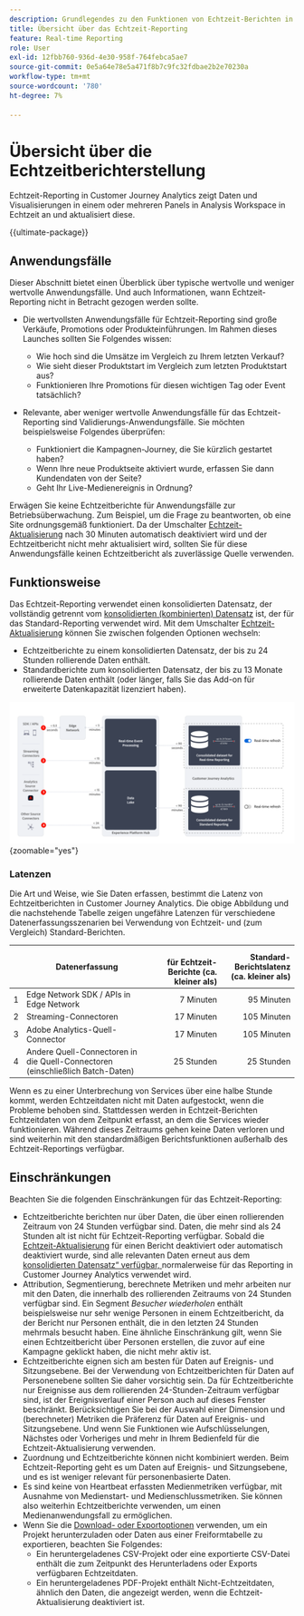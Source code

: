 ```yaml
---
description: Grundlegendes zu den Funktionen von Echtzeit-Berichten in Customer Journey Analytics
title: Übersicht über das Echtzeit-Reporting
feature: Real-time Reporting
role: User
exl-id: 12fbb760-936d-4e30-958f-764febca5ae7
source-git-commit: 0e5a64e78e5a471f8b7c9fc32fdbae2b2e70230a
workflow-type: tm+mt
source-wordcount: '780'
ht-degree: 7%

---
```


# Übersicht über die Echtzeitberichterstellung

Echtzeit-Reporting in Customer Journey Analytics zeigt Daten und Visualisierungen in einem oder mehreren Panels in Analysis Workspace in Echtzeit an und aktualisiert diese.

{{ultimate-package}}

## Anwendungsfälle

Dieser Abschnitt bietet einen Überblick über typische wertvolle und weniger wertvolle Anwendungsfälle. Und auch Informationen, wann Echtzeit-Reporting nicht in Betracht gezogen werden sollte.

* Die wertvollsten Anwendungsfälle für Echtzeit-Reporting sind große Verkäufe, Promotions oder Produkteinführungen.
Im Rahmen dieses Launches sollten Sie Folgendes wissen:

   * Wie hoch sind die Umsätze im Vergleich zu Ihrem letzten Verkauf?
   * Wie sieht dieser Produktstart im Vergleich zum letzten Produktstart aus?
   * Funktionieren Ihre Promotions für diesen wichtigen Tag oder Event tatsächlich?

* Relevante, aber weniger wertvolle Anwendungsfälle für das Echtzeit-Reporting sind Validierungs-Anwendungsfälle.
Sie möchten beispielsweise Folgendes überprüfen:

   * Funktioniert die Kampagnen-Journey, die Sie kürzlich gestartet haben?
   * Wenn Ihre neue Produktseite aktiviert wurde, erfassen Sie dann Kundendaten von der Seite?
   * Geht Ihr Live-Medienereignis in Ordnung?

Erwägen Sie keine Echtzeitberichte für Anwendungsfälle zur Betriebsüberwachung. Zum Beispiel, um die Frage zu beantworten, ob eine Site ordnungsgemäß funktioniert. Da der Umschalter [Echtzeit-Aktualisierung](use-real-time.md) nach 30 Minuten automatisch deaktiviert wird und der Echtzeitbericht nicht mehr aktualisiert wird, sollten Sie für diese Anwendungsfälle keinen Echtzeitbericht als zuverlässige Quelle verwenden.

## Funktionsweise

Das Echtzeit-Reporting verwendet einen konsolidierten Datensatz, der vollständig getrennt vom [konsolidierten (kombinierten) Datensatz](/help/connections/combined-dataset.md) ist, der für das Standard-Reporting verwendet wird. Mit dem Umschalter [Echtzeit-Aktualisierung](use-real-time.md) können Sie zwischen folgenden Optionen wechseln:

* Echtzeitberichte zu einem konsolidierten Datensatz, der bis zu 24 Stunden rollierende Daten enthält.
* Standardberichte zum konsolidierten Datensatz, der bis zu 13 Monate rollierende Daten enthält (oder länger, falls Sie das Add-on für erweiterte Datenkapazität lizenziert haben).

![Echtzeit-Reporting](assets/real-time-reporting-latencies.svg){zoomable="yes"}

### Latenzen

Die Art und Weise, wie Sie Daten erfassen, bestimmt die Latenz von Echtzeitberichten in Customer Journey Analytics. Die obige Abbildung und die nachstehende Tabelle zeigen ungefähre Latenzen für verschiedene Datenerfassungsszenarien bei Verwendung von Echtzeit- und (zum Vergleich) Standard-Berichten.

| | Datenerfassung | <br/> für Echtzeit-Berichte (ca. kleiner als) | Standard-Berichtslatenz <br/>(ca. kleiner als) |
|:---:|---|--:|--:|
| 1 | Edge Network SDK / APIs in Edge Network | 7 Minuten | 95 Minuten |
| 2 | Streaming-Connectoren | 17 Minuten | 105 Minuten |
| 3 | Adobe Analytics-Quell-Connector | 17 Minuten | 105 Minuten |
| 4 | Andere Quell-Connectoren in die Quell-Connectoren (einschließlich Batch-Daten) | 25 Stunden | 25 Stunden |

Wenn es zu einer Unterbrechung von Services über eine halbe Stunde kommt, werden Echtzeitdaten nicht mit Daten aufgestockt, wenn die Probleme behoben sind. Stattdessen werden in Echtzeit-Berichten Echtzeitdaten von dem Zeitpunkt erfasst, an dem die Services wieder funktionieren. Während dieses Zeitraums gehen keine Daten verloren und sind weiterhin mit den standardmäßigen Berichtsfunktionen außerhalb des Echtzeit-Reportings verfügbar.

## Einschränkungen

Beachten Sie die folgenden Einschränkungen für das Echtzeit-Reporting:

* Echtzeitberichte berichten nur über Daten, die über einen rollierenden Zeitraum von 24 Stunden verfügbar sind. Daten, die mehr sind als   24 Stunden alt ist nicht für Echtzeit-Reporting verfügbar. Sobald die [Echtzeit-Aktualisierung](use-real-time.md) für einen Bericht deaktiviert oder automatisch deaktiviert wurde, sind alle relevanten Daten erneut aus dem [konsolidierten Datensatz“ verfügbar, ](/help/connections/combined-dataset.md) normalerweise für das Reporting in Customer Journey Analytics verwendet wird.
* Attribution, Segmentierung, berechnete Metriken und mehr arbeiten nur mit den Daten, die innerhalb des rollierenden Zeitraums von 24 Stunden verfügbar sind. Ein Segment *Besucher wiederholen* enthält beispielsweise nur sehr wenige Personen in einem Echtzeitbericht, da der Bericht nur Personen enthält, die in den letzten 24 Stunden mehrmals besucht haben. Eine ähnliche Einschränkung gilt, wenn Sie einen Echtzeitbericht über Personen erstellen, die zuvor auf eine Kampagne geklickt haben, die nicht mehr aktiv ist.
* Echtzeitberichte eignen sich am besten für Daten auf Ereignis- und Sitzungsebene. Bei der Verwendung von Echtzeitberichten für Daten auf Personenebene sollten Sie daher vorsichtig sein. Da für Echtzeitberichte nur Ereignisse aus dem rollierenden 24-Stunden-Zeitraum verfügbar sind, ist der Ereignisverlauf einer Person auch auf dieses Fenster beschränkt. Berücksichtigen Sie bei der Auswahl einer Dimension und (berechneter) Metriken die Präferenz für Daten auf Ereignis- und Sitzungsebene. Und wenn Sie Funktionen wie Aufschlüsselungen, Nächstes oder Vorheriges und mehr in Ihrem Bedienfeld für die Echtzeit-Aktualisierung verwenden.
* Zuordnung und Echtzeitberichte können nicht kombiniert werden. Beim Echtzeit-Reporting geht es um Daten auf Ereignis- und Sitzungsebene, und es ist weniger relevant für personenbasierte Daten.
* Es sind keine von Heartbeat erfassten Medienmetriken verfügbar, mit Ausnahme von Medienstart- und Medienschlussmetriken. Sie können also weiterhin Echtzeitberichte verwenden, um einen Medienanwendungsfall zu ermöglichen.
* Wenn Sie die [Download- oder Exportoptionen](/help/analysis-workspace/export/download-send.md) verwenden, um ein Projekt herunterzuladen oder Daten aus einer Freiformtabelle zu exportieren, beachten Sie Folgendes:
   * Ein heruntergeladenes CSV-Projekt oder eine exportierte CSV-Datei enthält die zum Zeitpunkt des Herunterladens oder Exports verfügbaren Echtzeitdaten.
   * Ein heruntergeladenes PDF-Projekt enthält Nicht-Echtzeitdaten, ähnlich den Daten, die angezeigt werden, wenn die Echtzeit-Aktualisierung deaktiviert ist.
